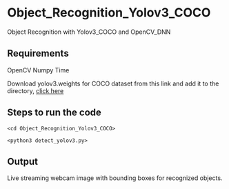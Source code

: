 # Object_Recognition_Yolov3_COCO
Object Recognition with Yolov3_COCO and OpenCV_DNN

## Requirements
OpenCV
Numpy
Time

Download yolov3.weights for COCO dataset from this link and add it to the directory,
[click here](https://pjreddie.com/darknet/yolo/)

## Steps to run the code 

`<cd Object_Recognition_Yolov3_COCO>` 

`<python3 detect_yolov3.py>` 

## Output 

Live streaming webcam image with bounding boxes for recognized objects.



